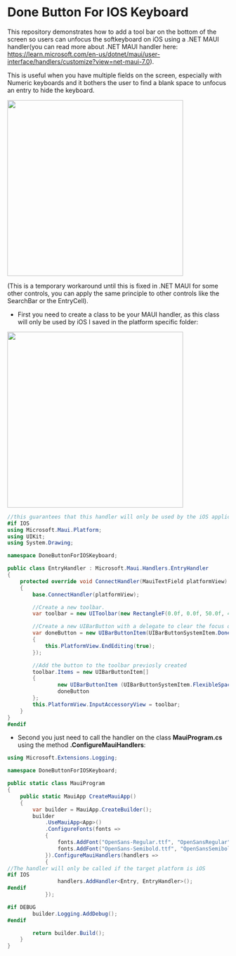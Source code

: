 # Done Button For IOS Keyboard

This repository demonstrates how to add a tool bar on the bottom of the screen so users can unfocus the softkeyboard on iOS using a .NET MAUI handler(you can read more about .NET MAUI handler here: https://learn.microsoft.com/en-us/dotnet/maui/user-interface/handlers/customize?view=net-maui-7.0).

This is useful when you have multiple fields on the screen, especially with Numeric keyboards and it bothers the user to find a blank space to unfocus an entry to hide the keyboard.

<img src="https://user-images.githubusercontent.com/58345161/211713308-e6a24eaf-0eb9-437e-b7ab-b321eda7acea.gif" width="400">


(This is a temporary workaround until this is fixed in .NET MAUI for some other controls, you can apply the same principle to other controls like the SearchBar or the EntryCell).

 - First you need to create a class to be your MAUI handler, as this class will only be used by iOS I saved in the platform specific folder:

<img src="https://user-images.githubusercontent.com/58345161/211709827-5efdd49c-3891-4e65-a423-f68a1e7c66dc.png" width="400">

```csharp
//this guarantees that this handler will only be used by the iOS application
#if IOS
using Microsoft.Maui.Platform;
using UIKit;
using System.Drawing;

namespace DoneButtonForIOSKeyboard;

public class EntryHandler : Microsoft.Maui.Handlers.EntryHandler
{
    protected override void ConnectHandler(MauiTextField platformView)
    {
        base.ConnectHandler(platformView);

        //Create a new toolbar.
        var toolbar = new UIToolbar(new RectangleF(0.0f, 0.0f, 50.0f, 44.0f));

        //Create a new UIBarButton with a delegate to clear the focus on the Entry by calling a method that forces the text to stop being edited.
        var doneButton = new UIBarButtonItem(UIBarButtonSystemItem.Done, delegate
        {
            this.PlatformView.EndEditing(true);
        });

        //Add the button to the toolbar previosly created
        toolbar.Items = new UIBarButtonItem[]
        {
                new UIBarButtonItem (UIBarButtonSystemItem.FlexibleSpace),
                doneButton
        };
        this.PlatformView.InputAccessoryView = toolbar;
    }
}
#endif
```
 - Second you just need to call the handler on the class **MauiProgram.cs**  using the method **.ConfigureMauiHandlers**:
```csharp
using Microsoft.Extensions.Logging;

namespace DoneButtonForIOSKeyboard;

public static class MauiProgram
{
	public static MauiApp CreateMauiApp()
	{
		var builder = MauiApp.CreateBuilder();
		builder
			.UseMauiApp<App>()
			.ConfigureFonts(fonts =>
			{
				fonts.AddFont("OpenSans-Regular.ttf", "OpenSansRegular");
				fonts.AddFont("OpenSans-Semibold.ttf", "OpenSansSemibold");
			}).ConfigureMauiHandlers(handlers =>
            {
//The handler will only be called if the target platform is iOS
#if IOS
                handlers.AddHandler<Entry, EntryHandler>();
#endif
            });

#if DEBUG
		builder.Logging.AddDebug();
#endif

		return builder.Build();
	}
}
```
